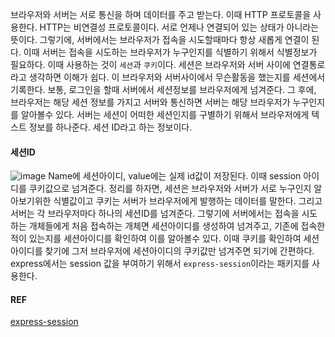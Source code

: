 브라우저와 서버는 서로 통신을 하며 데이터를 주고 받는다. 이때 HTTP 프로토콜을 사용한다. HTTP는 비연결성 프로토콜이다. 서로 언제나 연결되어 있는 상태가 아니라는 뜻이다.
그렇기에, 서버에서는 브라우저가 접속을 시도할때마다 항상 새롭게 연결이 된다. 이때 서버는 접속을 시도하는 브라우저가 누구인지를 식별하기 위해서 식별정보가 필요하다. 이때 사용하는 것이
`세션`과 `쿠키`이다. 세션은 브라우저와 서버 사이에 연결통로라고 생각하면 이해가 쉽다. 이 브라우저와 서버사이에서 무슨활동을 했는지를 세션에서 기록한다. 보통, 로그인을 할때 서버에서 세션정보를
브라우저에게 넘겨준다. 그 후에, 브라우저는 해당 세션 정보를 가지고 서버와 통신하면 서버는 해당 브라우저가 누구인지를 알아볼수 있다. 서버는 세션이 어떠한 세션인지를 구별하기 위해서 브라우저에게
텍스트 정보를 하나준다. 세션 ID라고 하는 정보이다.

#### 세션ID
![image](https://user-images.githubusercontent.com/20428574/148193477-34f9e80f-6409-4699-9a62-cf3a4cf34b8e.png)
Name에 세션아이디, value에는 실제 id값이 저장된다. 이때 session 아이디를 쿠키값으로 넘겨준다.
정리를 하자면, 세션은 브라우저와 서버가 서로 누구인지 알아보기위한 식별값이고 쿠키는 서버가 브라우저에게 발행하는 데이터를 말한다. 그리고 서버는 각 브라우저마다 하나의 세션ID를 넘겨준다.
그렇기에 서버에서는 접속을 시도하는 개체들에게 처음 접속하는 개체면 세션아이디를 생성하여 넘겨주고, 기존에 접속한 적이 있는지를 세션아이디를 확인하여 이를 알아볼수 있다. 이때 쿠키를 확인하여
세션 아이디를 찾기에 그저 브라우저에 세션아이디의 쿠키값만 넘겨주면 되기에 간편하다.
express에서는 session 값을 부여하기 위해서 `express-session`이라는 패키지를 사용한다.

#### REF
[express-session](https://www.npmjs.com/package/express-session)
